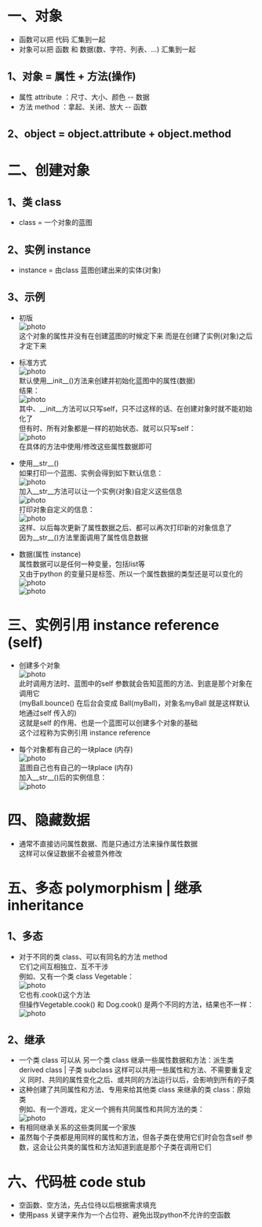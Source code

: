 # 一、对象
* 函数可以把 代码 汇集到一起
* 对象可以把 函数 和 数据(数、字符、列表、...) 汇集到一起

## 1、对象 = 属性 + 方法(操作)
* 属性 attribute ：尺寸、大小、颜色    --    数据
* 方法 method    ：拿起、关闭、放大    --    函数

## 2、object = object.attribute + object.method

# 二、创建对象
## 1、类 class
* class = 一个对象的蓝图

## 2、实例 instance
* instance = 由class 蓝图创建出来的实体(对象)

## 3、示例
* 初版  
![photo](0000-photos/0084.png)  
这个对象的属性并没有在创建蓝图的时候定下来
而是在创建了实例(对象)之后才定下来  

* 标准方式  
![photo](0000-photos/0086.png)  
默认使用__init__()方法来创建并初始化蓝图中的属性(数据)  
结果：  
![photo](0000-photos/0085.png)  
其中、__init__方法可以只写self，只不过这样的话、在创建对象时就不能初始化了  
但有时、所有对象都是一样的初始状态、就可以只写self：  
![photo](0000-photos/0095.png)  
在具体的方法中使用/修改这些属性数据即可  

* 使用__str__()  
如果打印一个蓝图、实例会得到如下默认信息：  
![photo](0000-photos/0088.png)  
加入__str__方法可以让一个实例(对象)自定义这些信息  
![photo](0000-photos/0087.png)  
打印对象自定义的信息：  
![photo](0000-photos/0089.png)  
这样、以后每次更新了属性数据之后、都可以再次打印新的对象信息了  
因为__str__()方法里面调用了属性信息数据  

* 数据(属性 instance)  
属性数据可以是任何一种变量，包括list等  
又由于python 的变量只是标签、所以一个属性数据的类型还是可以变化的  
![photo](0000-photos/0093.png)  
![photo](0000-photos/0094.png)  

# 三、实例引用 instance reference (self)
* 创建多个对象  
![photo](0000-photos/0090.png)  
此时调用方法时、蓝图中的self 参数就会告知蓝图的方法、到底是那个对象在调用它  
(myBall.bounce() 在后台会变成 Ball(myBall)，对象名myBall 就是这样默认地通过self 传入的)  
这就是self 的作用、也是一个蓝图可以创建多个对象的基础  
这个过程称为实例引用 instance reference  

* 每个对象都有自己的一块place (内存)  
![photo](0000-photos/0091.png)  
蓝图自己也有自己的一块place (内存)  
加入__str__()后的实例信息：  
![photo](0000-photos/0092.png)  

# 四、隐藏数据
* 通常不直接访问属性数据、而是只通过方法来操作属性数据  
这样可以保证数据不会被意外修改  

# 五、多态 polymorphism | 继承 inheritance
## 1、多态
* 对于不同的类 class、可以有同名的方法 method  
它们之间互相独立、互不干涉  
例如、又有一个类 class Vegetable：  
![photo](0000-photos/0096.png)  
它也有.cook()这个方法  
但操作Vegetable.cook() 和 Dog.cook() 是两个不同的方法，结果也不一样：  
![photo](0000-photos/0097.png)  


## 2、继承
* 一个类 class 可以从 另一个类 class 继承一些属性数据和方法：派生类 derived class | 子类 subclass
这样可以共用一些属性和方法、不需要重复定义
同时、共同的属性变化之后、或共同的方法运行以后，会影响到所有的子类  
* 这种创建了共同属性和方法、专用来给其他类 class 来继承的类 class：原始类  
例如、有一个游戏，定义一个拥有共同属性和共同方法的类：  
![photo](0000-photos/0098.png)  
* 有相同继承关系的这些类同属一个家族  
* 虽然每个子类都是用同样的属性和方法，但各子类在使用它们时会包含self 参数，这会让公共类的属性和方法知道到底是那个子类在调用它们  


# 六、代码桩 code stub
* 空函数、空方法，先占位待以后根据需求填充  
* 使用pass 关键字来作为一个占位符、避免出现python不允许的空函数  